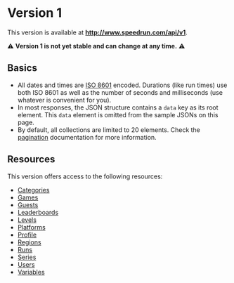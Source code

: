 # Version 1

This version is available at **http://www.speedrun.com/api/v1**.

:warning: **Version 1 is not yet stable and can change at any time.** :warning:

## Basics

* All dates and times are [ISO 8601](https://en.wikipedia.org/wiki/ISO_8601) encoded. Durations
  (like run times) use both ISO 8601 as well as the number of seconds and milliseconds (use whatever
  is convenient for you).
* In most responses, the JSON structure contains a ``data`` key as its root element. This ``data``
  element is omitted from the sample JSONs on this page.
* By default, all collections are limited to 20 elements. Check the [pagination](pagination.md)
  documentation for more information.

## Resources

This version offers access to the following resources:

* [Categories](categories.md)
* [Games](games.md)
* [Guests](guests.md)
* [Leaderboards](leaderboards.md)
* [Levels](levels.md)
* [Platforms](platforms.md)
* [Profile](profile.md)
* [Regions](regions.md)
* [Runs](runs.md)
* [Series](series.md)
* [Users](users.md)
* [Variables](variables.md)
